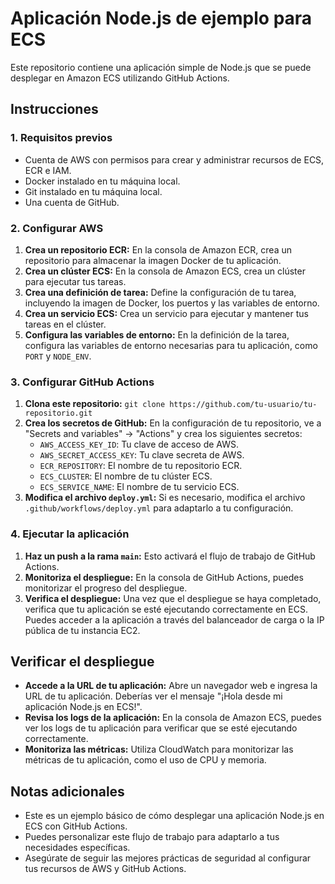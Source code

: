 # Aplicación Node.js de ejemplo para ECS

Este repositorio contiene una aplicación simple de Node.js que se puede desplegar en Amazon ECS utilizando GitHub Actions.

## Instrucciones

### 1. Requisitos previos

* Cuenta de AWS con permisos para crear y administrar recursos de ECS, ECR e IAM.
* Docker instalado en tu máquina local.
* Git instalado en tu máquina local.
* Una cuenta de GitHub.

### 2. Configurar AWS

1. **Crea un repositorio ECR:** En la consola de Amazon ECR, crea un repositorio para almacenar la imagen Docker de tu aplicación.
2. **Crea un clúster ECS:** En la consola de Amazon ECS, crea un clúster para ejecutar tus tareas.
3. **Crea una definición de tarea:** Define la configuración de tu tarea, incluyendo la imagen de Docker, los puertos y las variables de entorno.
4. **Crea un servicio ECS:** Crea un servicio para ejecutar y mantener tus tareas en el clúster.
5. **Configura las variables de entorno:** En la definición de la tarea, configura las variables de entorno necesarias para tu aplicación, como `PORT` y `NODE_ENV`.

### 3. Configurar GitHub Actions

1. **Clona este repositorio:** `git clone https://github.com/tu-usuario/tu-repositorio.git`
2. **Crea los secretos de GitHub:** En la configuración de tu repositorio, ve a "Secrets and variables" -> "Actions" y crea los siguientes secretos:
    * `AWS_ACCESS_KEY_ID`: Tu clave de acceso de AWS.
    * `AWS_SECRET_ACCESS_KEY`: Tu clave secreta de AWS.
    * `ECR_REPOSITORY`: El nombre de tu repositorio ECR.
    * `ECS_CLUSTER`: El nombre de tu clúster ECS.
    * `ECS_SERVICE_NAME`: El nombre de tu servicio ECS.
3. **Modifica el archivo `deploy.yml`:** Si es necesario, modifica el archivo `.github/workflows/deploy.yml` para adaptarlo a tu configuración.

### 4. Ejecutar la aplicación

1. **Haz un push a la rama `main`:** Esto activará el flujo de trabajo de GitHub Actions.
2. **Monitoriza el despliegue:** En la consola de GitHub Actions, puedes monitorizar el progreso del despliegue.
3. **Verifica el despliegue:** Una vez que el despliegue se haya completado, verifica que tu aplicación se esté ejecutando correctamente en ECS. Puedes acceder a la aplicación a través del balanceador de carga o la IP pública de tu instancia EC2.

## Verificar el despliegue

* **Accede a la URL de tu aplicación:** Abre un navegador web e ingresa la URL de tu aplicación. Deberías ver el mensaje "¡Hola desde mi aplicación Node.js en ECS!".
* **Revisa los logs de la aplicación:** En la consola de Amazon ECS, puedes ver los logs de tu aplicación para verificar que se esté ejecutando correctamente.
* **Monitoriza las métricas:** Utiliza CloudWatch para monitorizar las métricas de tu aplicación, como el uso de CPU y memoria.

## Notas adicionales

* Este es un ejemplo básico de cómo desplegar una aplicación Node.js en ECS con GitHub Actions.
* Puedes personalizar este flujo de trabajo para adaptarlo a tus necesidades específicas.
* Asegúrate de seguir las mejores prácticas de seguridad al configurar tus recursos de AWS y GitHub Actions.